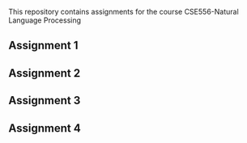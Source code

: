 This repository contains assignments for the course CSE556-Natural Language Processing
## Assignment 1
## Assignment 2
## Assignment 3
## Assignment 4
